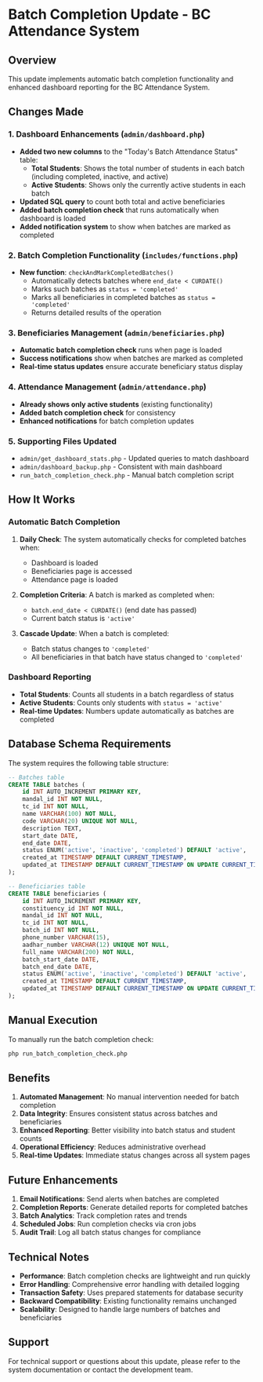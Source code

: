 # Batch Completion Update - BC Attendance System

## Overview
This update implements automatic batch completion functionality and enhanced dashboard reporting for the BC Attendance System.

## Changes Made

### 1. Dashboard Enhancements (`admin/dashboard.php`)
- **Added two new columns** to the "Today's Batch Attendance Status" table:
  - **Total Students**: Shows the total number of students in each batch (including completed, inactive, and active)
  - **Active Students**: Shows only the currently active students in each batch
- **Updated SQL query** to count both total and active beneficiaries
- **Added batch completion check** that runs automatically when dashboard is loaded
- **Added notification system** to show when batches are marked as completed

### 2. Batch Completion Functionality (`includes/functions.php`)
- **New function**: `checkAndMarkCompletedBatches()`
  - Automatically detects batches where `end_date < CURDATE()`
  - Marks such batches as `status = 'completed'`
  - Marks all beneficiaries in completed batches as `status = 'completed'`
  - Returns detailed results of the operation

### 3. Beneficiaries Management (`admin/beneficiaries.php`)
- **Automatic batch completion check** runs when page is loaded
- **Success notifications** show when batches are marked as completed
- **Real-time status updates** ensure accurate beneficiary status display

### 4. Attendance Management (`admin/attendance.php`)
- **Already shows only active students** (existing functionality)
- **Added batch completion check** for consistency
- **Enhanced notifications** for batch completion updates

### 5. Supporting Files Updated
- `admin/get_dashboard_stats.php` - Updated queries to match dashboard
- `admin/dashboard_backup.php` - Consistent with main dashboard
- `run_batch_completion_check.php` - Manual batch completion script

## How It Works

### Automatic Batch Completion
1. **Daily Check**: The system automatically checks for completed batches when:
   - Dashboard is loaded
   - Beneficiaries page is accessed
   - Attendance page is loaded

2. **Completion Criteria**: A batch is marked as completed when:
   - `batch.end_date < CURDATE()` (end date has passed)
   - Current batch status is `'active'`

3. **Cascade Update**: When a batch is completed:
   - Batch status changes to `'completed'`
   - All beneficiaries in that batch have status changed to `'completed'`

### Dashboard Reporting
- **Total Students**: Counts all students in a batch regardless of status
- **Active Students**: Counts only students with `status = 'active'`
- **Real-time Updates**: Numbers update automatically as batches are completed

## Database Schema Requirements

The system requires the following table structure:

```sql
-- Batches table
CREATE TABLE batches (
    id INT AUTO_INCREMENT PRIMARY KEY,
    mandal_id INT NOT NULL,
    tc_id INT NOT NULL,
    name VARCHAR(100) NOT NULL,
    code VARCHAR(20) UNIQUE NOT NULL,
    description TEXT,
    start_date DATE,
    end_date DATE,
    status ENUM('active', 'inactive', 'completed') DEFAULT 'active',
    created_at TIMESTAMP DEFAULT CURRENT_TIMESTAMP,
    updated_at TIMESTAMP DEFAULT CURRENT_TIMESTAMP ON UPDATE CURRENT_TIMESTAMP
);

-- Beneficiaries table
CREATE TABLE beneficiaries (
    id INT AUTO_INCREMENT PRIMARY KEY,
    constituency_id INT NOT NULL,
    mandal_id INT NOT NULL,
    tc_id INT NOT NULL,
    batch_id INT NOT NULL,
    phone_number VARCHAR(15),
    aadhar_number VARCHAR(12) UNIQUE NOT NULL,
    full_name VARCHAR(200) NOT NULL,
    batch_start_date DATE,
    batch_end_date DATE,
    status ENUM('active', 'inactive', 'completed') DEFAULT 'active',
    created_at TIMESTAMP DEFAULT CURRENT_TIMESTAMP,
    updated_at TIMESTAMP DEFAULT CURRENT_TIMESTAMP ON UPDATE CURRENT_TIMESTAMP
);
```

## Manual Execution

To manually run the batch completion check:

```bash
php run_batch_completion_check.php
```

## Benefits

1. **Automated Management**: No manual intervention needed for batch completion
2. **Data Integrity**: Ensures consistent status across batches and beneficiaries
3. **Enhanced Reporting**: Better visibility into batch status and student counts
4. **Operational Efficiency**: Reduces administrative overhead
5. **Real-time Updates**: Immediate status changes across all system pages

## Future Enhancements

1. **Email Notifications**: Send alerts when batches are completed
2. **Completion Reports**: Generate detailed reports for completed batches
3. **Batch Analytics**: Track completion rates and trends
4. **Scheduled Jobs**: Run completion checks via cron jobs
5. **Audit Trail**: Log all batch status changes for compliance

## Technical Notes

- **Performance**: Batch completion checks are lightweight and run quickly
- **Error Handling**: Comprehensive error handling with detailed logging
- **Transaction Safety**: Uses prepared statements for database security
- **Backward Compatibility**: Existing functionality remains unchanged
- **Scalability**: Designed to handle large numbers of batches and beneficiaries

## Support

For technical support or questions about this update, please refer to the system documentation or contact the development team.
